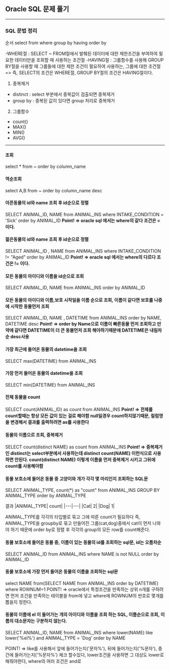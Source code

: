 ## Oracle SQL 문제 풀기

---

### SQL 문법 정리

순서
select
from
where
group by
having
order by

-WHERE절 : SELECT ~ FROM절에서 발췌된 데이터에 대한 제한조건을 부여하여 필요한 데이터만을 조회할 때 사용하는 조건절
-HAVING절 : 그룹함수를 사용해 GROUP BY절을 사용할 때 그룹들에 대한 제한 조건이 필요하여 사용하는, 그룹에 대한 조건절
=> 즉, SELECT의 조건은 WHERE절, GROUP BY절의 조건은 HAVING절이다.

1. 중복제거

- distinct : select 부분에서 중복값이 검출되면 중복제거
- group by : 중복된 값이 있다면 group 처리로 중복제거

2. 그룹함수

- count()
- MAX()
- MIN()
- AVG()

---

#### 조회

select \* from ~ order by column_name

#### 역순조회

select A,B from ~ order by column_name desc

#### 아픈동물의 id와 name 조회 후 id순으로 정렬

SELECT ANIMAL_ID, NAME from ANIMAL_INS where INTAKE_CONDITION = 'Sick' order by ANIMAL_ID
**Point! => oracle sql 에서는 where의 같다 조건은 = 이다.**

#### 젊은동물의 id와 name 조회 후 id순으로 정렬

SELECT ANIMAL_ID , NAME from ANIMAL_INS where INTAKE_CONDITION != "Aged" order by ANIMAL_ID
**Point! => oracle sql 에서는 where의 다르다 조건은 != 이다.**

#### 모든 동물의 아이디와 이름을 id순으로 조회

SELECT ANIMAL_ID, NAME from ANIMAL_INS order by ANIMAL_ID

#### 모든 동물의 아이디와 이름,보호 시작일을 이름 순으로 조회, 이름이 같다면 보호를 나중에 시작한 동물먼저 조회

SELECT ANIMAL_ID, NAME , DATETIME from ANIMAL_INS order by NAME, DATETIME desc
**Point! => order by Name으로 이름이 빠른동물 먼저 조회하고 만약에 같다면 DATETIME이 더 큰 동물먼저 조회 해야하기때문에 DATETIME은 내림차순 desc사용**

#### 가장 최근에 들어온 동물의 datetime을 조회

SELECT max(DATETIME) from ANIMAL_INS

#### 가장 먼저 들어온 동물의 datetime을 조회

SELECT min(DATETIME) from ANIMAL_INS

#### 전체 동물을 count

SELECT count(ANIMAL_ID) as count from ANIMAL_INS
**Point! => 전체를 count할때는 항상 모든 값이 있는 걸로 해야함 null일경우 count하지않기때문, 컬럼명을 변경해서 결과를 출력하려면 as를 사용한다**

#### 동물의 이름으르 조회, 중복제거

SELECT count(distinct NAME) as count from ANIMAL_INS
**Point! => 중복제거인 distinct는 select부분에서 사용하는데 distinct count(NAME) 이런식으로 사용하면 안된다. count(distinct NAME) 이렇게 이름을 먼저 중복제거 시키고 그뒤에 count를 사용해야함**

#### 동물 보호소에 들어온 동물 중 고양이와 개가 각각 몇 마리인지 조회하는 SQL문

SELECT ANIMAL_TYPE, count(\*) as "count"
from ANIMAL_INS
GROUP BY ANIMAL_TYPE
order by ANIMAL_TYPE

결과
|ANIMAL_TYPE| count|
|---|---|
|Cat| 2|
|Dog| 1|

ANIMAL_TYPE를 각각의 타입별로 묶고 그에 따른 count가 필요하다
즉, ANIMAL_TYPE을 groupby로 묶고 만들어진 그룹(cat,dog)중에서 cat이 먼저 나와야 하기 때문에 order by로 정렬 후 각각의 group의 모든 row를 count해준다.

#### 동물 보호소에 들어온 동물 중, 이름이 있는 동물의 id를 조회하는 sql문, id는 오름차순

SELECT ANIMAL_ID from ANIMAL_INS where NAME is not NULL order by ANIMAL_ID

#### 동물 보호소에 가장 먼저 들어온 동물의 이름을 조회하는 sql문

select NAME from(SELECT NAME from ANIMAL_INS order by DATETIME) where ROWNUM=1
POINT! => oracle에서 특정조건을 만족하는 상위 n개를 구하려면 먼저 조건을 만족하는 테이블을 from에 넣고 where에 ROWNUM의 번호로 몇개를 뽑을지 정한다.

#### 동물의 이름에 el 이 들어가는 개의 아이디와 이름을 조회 하는 SQL, 이름순으로 조회, 이름의 대소문자는 구분하지 않는다.

SELECT ANIMAL_ID, NAME
from ANIMAL_INS
where lower(NAME) like lower('%el%') and ANIMAL_TYPE = 'Dog'
order by NAME

POINT! => like를 사용해서 앞에 들어가는지('문자%'), 뒤에 들어가는지('%문자'), 중간에 들어가는지('%문자%') 체크 할수있다, lower조건을 사용하면 그 대상도 lower로 해줘야한다, where의 여러 조건은 and로
